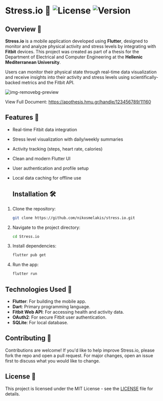 # Stress.io 📱 ![License](https://img.shields.io/badge/license-MIT-green) ![Version](https://img.shields.io/badge/version-1.0-blue)




## Overview 📝

**Stress.io** is a mobile application developed using **Flutter**, designed to monitor and analyze physical activity and stress levels by integrating with **Fitbit** devices. This project was created as part of a thesis for the Department of Electrical and Computer Engineering at the **Hellenic Mediterranean University**.

Users can monitor their physical state through real-time data visualization and receive insights into their activity and stress levels using scientifically-backed metrics and the Fitbit API.

![img-removebg-preview](https://github.com/nikosmelakis/stress.io/assets/136566515/43c526d0-17ce-4197-afb4-f9d10913fd6d)

View Full Document: https://apothesis.hmu.gr/handle/123456789/11160


## Features 🚀

- Real-time Fitbit data integration
- Stress level visualization with daily/weekly summaries
- Activity tracking (steps, heart rate, calories)
- Clean and modern Flutter UI
- User authentication and profile setup
- Local data caching for offline use
  
  ## Installation 🛠️

1. Clone the repository:
   ```bash
   git clone https://github.com/nikosmelakis/stress.io.git

2. Navigate to the project directory:
   ```bash
   cd Stress.io

3. Install dependencies:
   ```bash
   flutter pub get
   
4. Run the app:
   ```bash
   flutter run

## Technologies Used 🧰
- **Flutter**: For building the mobile app.
- **Dart**: Primary programming language.
- **Fitbit Web API**: For accessing health and activity data.
- **OAuth2**: For secure Fitbit user authentication.
- **SQLite**: For local database.

## Contributing 🤝
Contributions are welcome! If you'd like to help improve Stress.io, please fork the repo and open a pull request. For major changes, open an issue first to discuss what you would like to change.

## License 📄
This project is licensed under the MIT License - see the [LICENSE](https://github.com/nikosmelakis/stress.io/blob/main/LICENSE) file for details.
